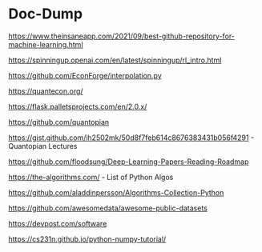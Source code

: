 # Doc-Dump
https://www.theinsaneapp.com/2021/09/best-github-repository-for-machine-learning.html

https://spinningup.openai.com/en/latest/spinningup/rl_intro.html

https://github.com/EconForge/interpolation.py

https://quantecon.org/

https://flask.palletsprojects.com/en/2.0.x/

https://github.com/quantopian

https://gist.github.com/ih2502mk/50d8f7feb614c8676383431b056f4291 - Quantopian Lectures

https://github.com/floodsung/Deep-Learning-Papers-Reading-Roadmap 

https://the-algorithms.com/ - List of Python Algos

https://github.com/aladdinpersson/Algorithms-Collection-Python

https://github.com/awesomedata/awesome-public-datasets

https://devpost.com/software

https://cs231n.github.io/python-numpy-tutorial/
